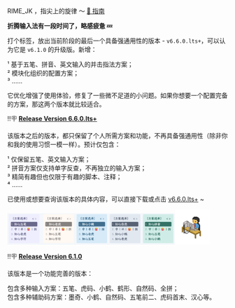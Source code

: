 RIME_JK ，指尖上的旋律 ～ [🍕 指南](https://aituyaa.com/rime_jk-%E6%8C%87%E5%B0%96%E4%B8%8A%E7%9A%84%E6%97%8B%E5%BE%8B/)

**折腾输入法有一段时间了，略感疲惫 💤** 

打个标签，放出当前阶段的最后一个具备强通用性的版本 - `v6.6.0.lts+`，可以认为它是 `v6.1.0` 的升级版。新增：

¹ 基于五笔、拼音、英文输入的并击指法方案；  
² 模块化组织的配置方案；   
³ ……

它优化增强了使用体验，修复了一些微不足道的小问题。如果你想要一个配置完备的方案，那这两个版本就比较适合。  

‼🪧 [**Release Version 6.6.0.lts+**](https://github.com/loveminimal/rime-jk/releases/tag/v6.6.0.lts+)

该版本之后的版本，都只保留了个人所需方案和功能，不再具备强通用性（除非你和我的使用习惯一模一样）。预计仅包含：

¹ 仅保留五笔、英文输入方案；    
² 拼音方案仅支持单字反查，不再独立的输入方案；   
³ 精简有趣但也仅限于有趣的脚本、注释；   
⁴ ……

已使用或想要查询该版本的具体内容，可以直接下载或点击 [v6.6.0.lts+](https://github.com/loveminimal/rime-jk/tree/v6.6.0.lts+) ~

<img src='./assets/color.png' width='76%' /><img src='./assets/click.gif' width='16%' />


‼🪧 [**Release Version 6.1.0**](https://github.com/loveminimal/rime-jk/releases/tag/v6.1.0)

该版本是一个功能完善的版本：

包含多种输入方案：五笔、虎码、小鹤、鹤形、自然码、全拼；  
包含多种辅助码方案：墨奇、小鹤、自然码、五笔前二、虎码首末、汉心等。 
 
